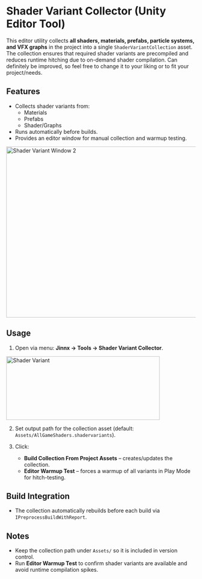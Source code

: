 # Shader Variant Collector (Unity Editor Tool)

This editor utility collects **all shaders, materials, prefabs, particle systems, and VFX graphs** in the project into a single `ShaderVariantCollection` asset.  
The collection ensures that required shader variants are precompiled and reduces runtime hitching due to on-demand shader compilation. Can definitely be improved, so feel free to change it to your liking or to fit your project/needs.

## Features
- Collects shader variants from:
  - Materials
  - Prefabs
  - Shader/Graphs
- Runs automatically before builds.
- Provides an editor window for manual collection and warmup testing.

<img width="563" height="454" alt="Shader Variant Window 2" src="https://github.com/user-attachments/assets/5860201d-a5ad-4fa5-a04d-ec256d5ee314" />

## Usage

1. Open via menu: **Jinnx → Tools → Shader Variant Collector**.
<img width="408" height="169" alt="Shader Variant" src="https://github.com/user-attachments/assets/c937177b-6543-4c2d-99c5-d957e325eca3" />


2. Set output path for the collection asset (default: `Assets/AllGameShaders.shadervariants`).

3. Click:
   - **Build Collection From Project Assets** – creates/updates the collection.
   - **Editor Warmup Test** – forces a warmup of all variants in Play Mode for hitch-testing.

## Build Integration
- The collection automatically rebuilds before each build via `IPreprocessBuildWithReport`.

## Notes
- Keep the collection path under `Assets/` so it is included in version control.
- Run **Editor Warmup Test** to confirm shader variants are available and avoid runtime compilation spikes.

